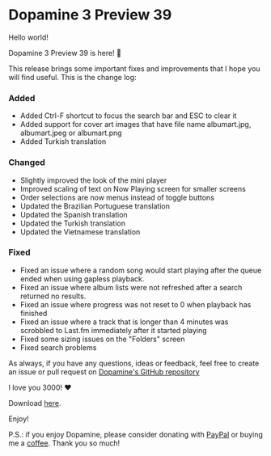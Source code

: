 # Dopamine 3 Preview 39

Hello world!

Dopamine 3 Preview 39 is here! 🎉

This release brings some important fixes and improvements that I hope you will find useful. This is the change log:

### Added

-   Added Ctrl-F shortcut to focus the search bar and ESC to clear it
-   Added support for cover art images that have file name albumart.jpg, albumart.jpeg or albumart.png
-   Added Turkish translation

### Changed

-   Slightly improved the look of the mini player
-   Improved scaling of text on Now Playing screen for smaller screens
-   Order selections are now menus instead of toggle buttons
-   Updated the Brazilian Portuguese translation
-   Updated the Spanish translation
-   Updated the Turkish translation
-   Updated the Vietnamese translation

### Fixed

-   Fixed an issue where a random song would start playing after the queue ended when using gapless playback.
-   Fixed an issue where album lists were not refreshed after a search returned no results.
-   Fixed an issue where progress was not reset to 0 when playback has finished
-   Fixed an issue where a track that is longer than 4 minutes was scrobbled to Last.fm immediately after it started playing
-   Fixed some sizing issues on the "Folders" screen
-   Fixed search problems

As always, if you have any questions, ideas or feedback, feel free to create an issue or pull request on [Dopamine's GitHub repository](https://github.com/digimezzo/dopamine)

I love you 3000! ❤️

Download [here](https://github.com/digimezzo/dopamine/releases/tag/v3.0.0-preview.39).

Enjoy!

P.S.: if you enjoy Dopamine, please consider donating with [PayPal](https://www.paypal.com/donate/?hosted_button_id=N9Z4D62P24KRU) or buying me a [coffee](https://ko-fi.com/S6S11K63U). Thank you so much!
